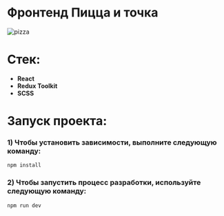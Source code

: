# Фронтенд Пицца и точка

![pizza](https://github.com/textil24/frontend-pizza/assets/77049921/58e0075b-e009-447a-9c44-b5a5d0612728)

# Стек:
- **React** 
- **Redux Toolkit** 
- **SCSS** 
 
# Запуск проекта:

### 1) Чтобы установить зависимости, выполните следующую команду:

`npm install`

### 2) Чтобы запустить процесс разработки, используйте следующую команду:

`npm run dev`

